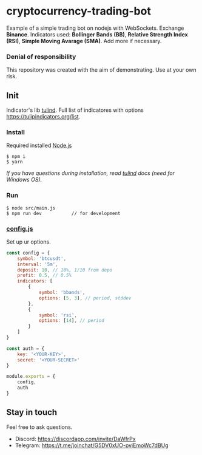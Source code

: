 # cryptocurrency-trading-bot

Example of a simple trading bot on nodejs with WebSockets. 
Exchange **Binance**. Indicators used: **Bollinger Bands (BB)**, **Relative Strength Index (RSI)**, **Simple Moving Avarage (SMA)**. Add more if necessary.

### Denial of responsibility

This repository was created with the aim of demonstrating. Use at your own risk.

## Init

Indicator's lib [tulind](https://github.com/TulipCharts/tulipnode). Full list of indicatores with options https://tulipindicators.org/list.

### Install

Required installed [Node.js](https://nodejs.org/en/)

```node
$ npm i
$ yarn
```

*If you have questions during installation, read [tulind](https://github.com/TulipCharts/tulipnode#installation) docs (need for Windows OS).*

### Run

```node
$ node src/main.js
$ npm run dev           // for development
```

### [config.js](/src/config.js)

Set up ur options.

```javascript
const config = {
    symbol: 'btcusdt',
    interval: '5m', 
    deposit: 10, // 10%, 1/10 from depo
    profit: 0.5, // 0.5%
    indicators: [
        {
            symbol: 'bbands',
            options: [5, 3], // period, stddev
        },
        {
            symbol: 'rsi',
            options: [14], // period
        }
    ]
}

const auth = {
    key: '<YOUR-KEY>',
    secret: '<YOUR-SECRET>'
}

module.exports = {
    config,
    auth
}
```

## Stay in touch

Feel free to ask questions.

* Discord: https://discordapp.com/invite/DaWfrPx
* Telegram: https://t.me/joinchat/G5DV0xUO-pvjEmoWc7dBUg